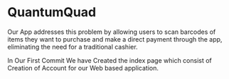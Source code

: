 # QuantumQuad
Our App addresses this problem by allowing users to scan barcodes of items they want to purchase and make a direct payment through the app, eliminating the need for a traditional cashier.

In Our First Commit We have Created the index page which consist of Creation of Account for our Web based application. 
